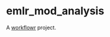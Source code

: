 # emlr_mod_analysis

A [workflowr][] project.

[workflowr]: https://github.com/jdblischak/workflowr
